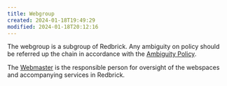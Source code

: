 ```yaml
---
title: Webgroup
created: 2024-01-18T19:49:29
modified: 2024-01-18T20:12:16
---
```


The webgroup is a subgroup of Redbrick. Any ambiguity on policy should be referred up the chain in accordance with the [Ambiguity Policy](../knowledge/policies/Ambiguity%20Policy.md).

The [Webmaster](../committee/Webmaster.md) is the responsible person for oversight of the webspaces and accompanying services in Redbrick.

